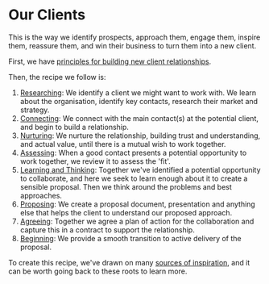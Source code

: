 # Our Clients

This is the way we identify prospects, approach them, engage them, inspire them, reassure them, and win their business to turn them into a new client.

First, we have [principles for building new client relationships](principles-for-building-new-client-relationships.md).

Then, the recipe we follow is:

1. [Researching](researching.md): We identify a client we might want to work with. We learn about the organisation, identify key contacts, research their market and strategy.
2. [Connecting](connecting.md): We connect with the main contact\(s\) at the potential client, and begin to build a relationship.
3. [Nurturing](nurturing.md): We nurture the relationship, building trust and understanding, and actual value, until there is a mutual wish to work together.
4. [Assessing](assessing.md): When a good contact presents a potential opportunity to work together, we review it to assess the 'fit'.
5. [Learning and Thinking](learning-and-thinking.md): Together we've identified a potential opportunity to collaborate, and here we seek to learn enough about it to create a sensible proposal. Then we think around the problems and best approaches.
6. [Proposing](proposing.md): We create a proposal document, presentation and anything else that helps the client to understand our proposed approach.
7. [Agreeing](agreeing.md): Together we agree a plan of action for the collaboration and capture this in a contract to support the relationship.
8. [Beginning](beginning.md): We provide a smooth transition to active delivery of the proposal.

To create this recipe, we've drawn on many [sources of inspiration](inspiration.md), and it can be worth going back to these roots to learn more.

